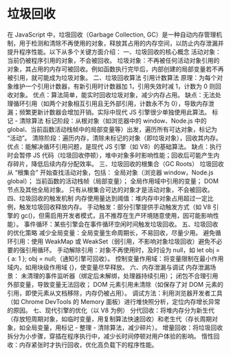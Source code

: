 # 垃圾回收

在 JavaScript 中，垃圾回收（Garbage Collection, GC）是一种自动内存管理机制，用于检测和清除不再使用的对象，释放其占用的内存空间，以防止内存泄漏并提升程序性能。以下从多个关键方面介绍：
一、垃圾回收的核心概念
活动对象：当前仍被程序引用的对象，不会被回收。
垃圾对象：不再被任何活动对象引用的对象，其占用的内存可被回收。例如函数执行完毕后，内部创建的局部变量若不再被引用，就可能成为垃圾对象。
二、垃圾回收算法
引用计数算法
原理：为每个对象维护一个引用计数器，有新引用时计数器加 1，引用失效时减 1，计数为 0 则回收对象。
优点：算法简单，能实时回收垃圾对象，减少内存占用。
缺点：无法处理循环引用（如两个对象相互引用且无外部引用，计数永不为 0），导致内存泄漏；频繁更新计数器会增加开销。实际中现代 JS 引擎很少单独使用此算法。
标记 - 清除算法
标记阶段：从根对象（如浏览器中的 window、Node.js 中的 global、当前函数活动栈帧中的局部变量等）出发，遍历所有可达对象，标记为 “活动”。
清除阶段：遍历内存，清除未标记的对象（即垃圾对象），回收其内存。
优点：能解决循环引用问题，是现代 JS 引擎（如 V8）的基础算法。
缺点：执行时会暂停 JS 代码（垃圾回收停顿），堆中对象多时影响性能；回收后可能产生内存碎片，降低后续内存分配效率。
三、垃圾回收的根集合（GC Roots）
垃圾回收从 “根集合” 开始查找活动对象，包括：
全局对象（浏览器 window，Node.js global）；
当前函数的活动栈帧（局部变量）；
全局作用域中引用的变量；
DOM 节点及其他全局对象。
只有从根集合可达的对象才是活动对象，不会被回收。
四、垃圾回收的触发机制
内存使用量达到阈值：堆内存中对象占用超过一定比例，触发垃圾回收释放内存。
手动触发：部分引擎提供手动触发方式（如 V8 引擎的 gc()，但需启用开发者模式，且不推荐在生产环境随意使用，因可能影响性能）。
事件循环：某些引擎会在事件循环空闲时间触发垃圾回收。
五、垃圾回收的优化策略
减少全局变量：全局变量生命周期长，不易回收，尽量少用。
避免循环引用：使用 WeakMap 或 WeakSet（弱引用，不影响对象垃圾回收）避免不必要的强引用循环。
手动解除引用：对象不再使用时，及时设为 null，如 let obj = { a: 1 }; obj = null;（通知引擎可回收）。
控制变量作用域：将变量限制在最小作用域内，如用块级作用域 {}，使变量尽早释放。
六、内存泄漏与调试
内存泄漏场景：
未清理的事件监听器（绑定后未解绑，处理器持续引用）；
闭包不合理引用外部变量，导致变量无法回收；
DOM 元素引用未清除（如保存了对 DOM 元素的引用，即使元素从文档移除，内存仍被占用）。
调试方法：利用浏览器开发者工具（如 Chrome DevTools 的 Memory 面板）进行堆快照分析，定位内存增长异常的原因。
七、现代引擎的优化（以 V8 为例）
分代回收：将堆内存分为新生代（存放短周期对象，如临时变量，用复制算法快速回收）和老生代（存长周期对象，如全局变量，用标记 - 整理 - 清除算法，减少碎片）。
增量回收：将垃圾回收拆分为小步骤，穿插在程序执行中，减少长时间停顿对用户体验的影响。
惰性回收：内存紧张时才执行回收，优化高负载下的程序性能。